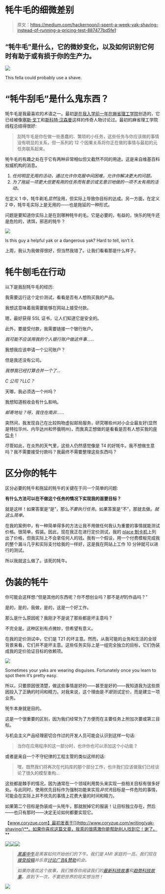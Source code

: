 # 牦牛毛的细微差别

> 原文：<https://medium.com/hackernoon/i-spent-a-week-yak-shaving-instead-of-running-a-pricing-test-887477bd5fe1>

## “牦牛毛”是什么，它的微妙变化，以及如何识别它何时有助于或有损于你的生产力。

![](img/a33c229f79f64ae8a3769927afdab754.png)

This fella could probably use a shave.

# “牦牛刮毛”是什么鬼东西？

牦牛毛是我最喜欢的术语之一。最初[是在我入学前一年在麻省理工学院](http://projects.csail.mit.edu/gsb/old-archive/gsb-archive/gsb2000-02-11.html)创造的，它已经被像[塞斯·戈丁](http://sethgodin.typepad.com/seths_blog/2005/03/dont_shave_that.html)和[斯科特·汉森曼](http://www.hanselman.com/blog/YakShavingDefinedIllGetThatDoneAsSoonAsIShaveThisYak.aspx)这样的传奇人物讨论过。最初的麻省理工学院线程总结得很好:

> 刮牦牛毛是你在做一些愚蠢的、繁琐的小任务，这些任务与你应该做的事情没有明显的关系，但一系列的 12 个因果关系将你正在做的事情与最初的元任务联系起来。

牦牛毛的有趣之处在于它有两种非常相似但又截然不同的用途。这是来自维基百科权威机构的消息。

1.  *任何明显无用的活动，通过允许你克服中间困难，允许你解决更大的问题。*
2.  *为了拖延一项更大但更有用的任务而有意识或无意识地做的一项不太有用的活动。*

在定义 1 中，牦牛剃毛*显然*没用，但实际上导致你目标的达成。另一方面，在定义 2 中，牦牛毛实际上是无用的——也是拖延的一种形式。

问题是要知道你实际上是在刮哪种牦牛的毛。它是必要的，有益的，快乐的牦牛还是危险的，诱饵，邪恶的牦牛？

![](img/46070ad95b6218f56fdb5ecc49b5b5bf.png)

Is this guy a helpful yak or a dangerous yak? Hard to tell, isn’t it.

上周，我认为我做得很好，但当然我错了。让我们看看那是什么样子。

# 牦牛刨毛在行动

以下是我刮牦牛毛的经历:

我需要运行这个定价测试，看看是否有人想购买我的产品。

我想这意味着我需要能够在网站上接受付款。

嗯，最好获得 SSL 证书，让人们知道它是安全的。

此外，要接受付款，我需要链接一个银行账户。

*我可能不应该用我的个人银行账户做这件事……*

我想我应该申请一个公司账户？

但是我还没有公司。

*我想我已经打算合并一个了…*

*C 公司？LLC？*

天哪，我必须选一个州吗？

我想知道税收会有什么影响。

*邮寄地址？呀，我住在南非……*

突然间，我发现自己在比较购物虚拟邮局服务，研究哪些州对小企业最友好(显然是特拉华州、内华达州和怀俄明州)，而我真正想做的是看看是否有人想买我的[座位卡](http://www.placecard.me/)！

尽管如此，在炎热的天气里，这些人仍然感觉像是 T4 的好牦牛。我不想做生意吗？我不需要接受付款吗？我最终不需要整理这些东西吗？

# 区分你的牦牛

区分必要的牦牛和拖延的牦牛的关键在于问一个简单的问题:

**有什么方法可以在不做这个任务的情况下实现我的首要目标？**

就是这样！如果答案是“是”，那么*不要执行任务*。如果答案是“不”，那就去做。*就这么简单。*

在我的案例中，有一种简单得多的方法让我不用做任何我认为重要的事情就能测试价格。很简单，假装。因此，现在我正在进行定价测试，我的 [place 制卡机](https://www.placecard.me/)上列出了价格，但我实际上不会拿任何人的钱。我有一个假设，用一个付费模板完成我的整个漏斗几乎和实际支付给我的一样好，这是我在网站上工作 10 分钟就可以进行的测试。

所以我就这么做了。该死的牦牛。

# 伪装的牦牛

你可能会这样想:“但是其他的东西呢？你不想创业吗？那不是*好*的作品吗？”

是的，是的，我做，是的，这是一个好工作。

那么是什么原因呢？我刚才不是说了那些都是坏主意吗？

不完全是。这种区别有点微妙，但希望有意义。

在我的定价测试中，它们是 T21 的坏主意。然而，从我可能的业务和生活的全球背景来看，它们并不是坏主意。这些任务实际上是一组完全独立的目标，它们伪装成我的定价验证目标的依赖项。

![](img/4e5474861612e074f7cb2ec4368bbf5d.png)

Sometimes your yaks are wearing disguises. Fortunately once you learn to spot them it’s pretty easy.

所以，只要原因很清楚，做这些事情是好的——甚至是好的——我知道我为这些原因投入了正确的时间和精力。对我来说，这个理由是*不是*测试定价，而是建立一项业务。

牦牛本身就是目的。

这是一个很重要的区别，因为我们经常为了方便而在主要任务上附加次要或第三目标。

与机会主义产品经理密切合作过的开发人员可能会认识到这样一句话:

> 当你在应用程序的这一部分时，也许你也可以添加这个小功能？

或者是来自一个不守纪律的工程主管的类似这样的话:

> 嘿，既然我们将再次在代码库的那个部分工作，也许我们应该做我们已经谈论了很久的模型重构…

这些都是棘手的情况，因为通常在一个领域利用势头来实现一些相关目标有很多好处。与此同时，使用优先目标作为强制功能来实现*非优先*目标是一件危险的事情，可能会在实际上并不优先的事情上花费大量的时间和精力。

如果第二个目标是伪装成一头牦牛，那就脱掉它的服装！让目标独立存在，然后——也只有那时——决定无论如何都要实现它。

【www.coryzue.com】最初发表于[](http://www.coryzue.com/writing/yak-shaving/)**。如果你喜欢这篇文章，我真的很感激你能帮助别人找到它！谢了。**

*[![](img/50ef4044ecd4e250b5d50f368b775d38.png)](http://bit.ly/HackernoonFB)**[![](img/979d9a46439d5aebbdcdca574e21dc81.png)](https://goo.gl/k7XYbx)**[![](img/2930ba6bd2c12218fdbbf7e02c8746ff.png)](https://goo.gl/4ofytp)*

> *[黑客中午](http://bit.ly/Hackernoon)是黑客如何开始他们的下午。我们是 AMI 家庭的一员。我们现在[接受投稿](http://bit.ly/hackernoonsubmission)并乐意[讨论广告&赞助](mailto:partners@amipublications.com)机会。*
> 
> *如果你喜欢这个故事，我们推荐你阅读我们的[最新科技故事](http://bit.ly/hackernoonlatestt)和[趋势科技故事](https://hackernoon.com/trending)。直到下一次，不要把世界的现实想当然！*

*![](img/be0ca55ba73a573dce11effb2ee80d56.png)*